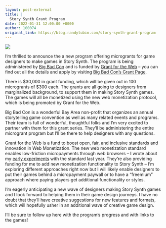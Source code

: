 ```yaml
---
layout: post-external
title: |
  Story Synth Grant Program
date: 2022-01-31 12:00:00 +0000
author: 100074
original_link: https://blog.randylubin.com/story-synth-grant-program
---
```


![](https://blog.randylubin.com/images/story-synth-and-big-bad-con-microgrant-banner.png)

I’m thrilled to announce the a new program offering microgrants for game designers to make games in Story Synth. The program is being administered by [Big Bad Con](https://www.bigbadcon.com/) and is funded by [Grant for the Web](https://www.grantfortheweb.org/) – you can find out all the details and apply by visiting [Big Bad Con’s Grant Page](https://www.bigbadcon.com/story-synth-microgrants/).

There is $30,000 in grant funding, which will be given out in 100 microgrants of $300 each. The grants are all going to designers from marginalized background, to support them in making Story Synth games. The games will all be monetized using the new web monetization protocol, which is being promoted by Grant for the Web.

Big Bad Con is a wonderful Bay Area non-profit that organizes an annual storytelling game convention as well as many related events and programs. Their team is full of wonderful, thoughtful folks and I’m very excited to partner with them for this grant series. They’ll be administering the entire microgrant program but I’ll be there to help designers with any questions.

Grant for the Web is a fund to boost open, fair, and inclusive standards and innovation in Web Monetization. The new web monetization standard enables low-friction micropayments through web browsers – I wrote about my [early experiments](https://blog.randylubin.com/playing-around-with-the-web-monetization-protocol) with the standard last year. They’re also providing funding for me to add new monetization functionality to Story Synth – I’m exploring different approaches right now but I will likely enable designers to put their games behind a micropayment paywall or to have a “freemium” approach where paying players get additional functionality or styles.

I’m eagerly anticipating a new wave of designers making Story Synth games and I look forward to helping them in their game design journeys. I have no doubt that they’ll have creative suggestions for new features and formats, which will hopefully usher in an additional wave of creative game design.

I’ll be sure to follow up here with the program’s progress and with links to the games!
